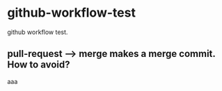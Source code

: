# github-workflow-test
github workflow test.

## pull-request --> merge makes a merge commit. How to avoid?  
aaa
